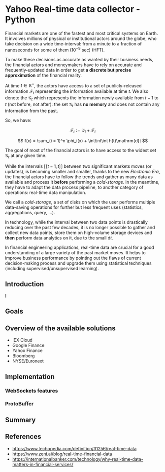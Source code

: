 # Yahoo Real-time data collector - Python



Financial markets are one of the fastest and most critical systems on Earth. 
It involves millions of physical or institutional actors around the globe, who take decision
on a wide time-interval: from a minute to a fraction of nanoseconds for some of them ($10^{-9}$ sec) (HFT).

To make these decisions as accurate as wanted by their business needs, the financial actors and moneymakers have
to rely on accurate and frequently-updated data in order to get **a discrete but precise approximation** of the financial reality.

At time $t \in \mathbb{R}^+$, the actors have access to a set of publicly-released information $\mathcal{F}_t$ representing
the information available at time $t$. 
We also denote the $\mathcal{G}_t$ which represents the information newly available from $t - 1$ to $t$ 
(not before, not after): the set $\mathcal{G}_t$ has **no memory** and does not contain any information from the past.

So, we have:


$$
\mathcal{F}_{t} := \mathcal{G}_{t} + \mathcal{F}_{t}
$$


$$
f(x) = \sum_{i = 1}^n \phi_i(x) + \int\int\int h(t)\mathrm{d}t
$$

The goal of most of the financial actors is to have access to the widest set $\mathcal{G}_{t}$ at any given time.


While the intervals $[\![ t - 1, t ]\!]$ between two significant markets moves (or updates), is becoming smaller and smaller,
thanks to the new *Electronic Era*, the financial actors have to follow the trends and gather as many data as available 
and process it **before** performing a *cold-storage*. In the meantime, they have to adapt the data process pipeline, to
another category of operations: real-time data manipulation.

We call a *cold-storage*, a set of disks on which the user performs multiple data-saving operations for further but less frequent uses
(statistics, aggregations, query, ...).

In technology, while the interval between two data points is drastically reducing over the past few decades, 
it is no longer possible to gather and collect new data points, store them on high-volume storage devices and **then**
perform data analytics on it, due to the small $\mathrm{d}t$.

In financial engineering applications, real-time data are crucial for a good understanding of a 
large variety of the past market moves. It helps to improve business performance by pointing out 
the flaws of current decision-making process and upgrade them using statistical
techniques (including supervised/unsupervised learning).

## Introduction

I


## Goals


## Overview of the available solutions

- IEX Cloud
- Google Finance
- Yahoo Finance
- Bloomberg
- NYSE/Euronext

## Implementation

### WebSockets features

### ProtoBuffer


## Summary


## References

- https://www.techopedia.com/definition/31256/real-time-data
- https://www.zeni.ai/blog/real-time-financial-data
- https://internationalbanker.com/technology/why-real-time-data-matters-in-financial-services/